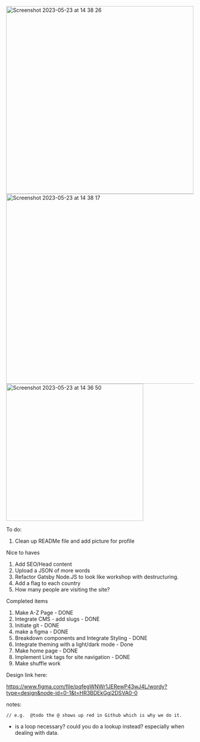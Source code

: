
<img width="503" alt="Screenshot 2023-05-23 at 14 38 26" src="https://github.com/singapaul/wordsy/assets/89204135/f275168c-a316-49fb-95fb-dba06abd7375">
<img width="509" alt="Screenshot 2023-05-23 at 14 38 17" src="https://github.com/singapaul/wordsy/assets/89204135/2e7fbed4-1ddd-486d-babf-ee5b62d631c5">
<img width="368" alt="Screenshot 2023-05-23 at 14 36 50" src="https://github.com/singapaul/wordsy/assets/89204135/0d4716f1-00f3-469b-a023-7fd0f5756f48">





To do:

1. Clean up READMe file and add picture for profile

Nice to haves

1. Add SEO/Head content
2. Upload a JSON of more words
3. Refactor Gatsby Node.JS to look like workshop with destructuring.
4. Add a flag to each country
5. How many people are visiting the site?

Completed items

1. Make A-Z Page - DONE
2. Integrate CMS - add slugs - DONE
3. Initiate git - DONE
4. make a figma - DONE
5. Breakdown components and Integrate Styling - DONE
6. Integrate theming with a light/dark mode - Done
7. Make home page - DONE
8. Implement Link tags for site navigation - DONE
9. Make shuffle work

Design link here:

https://www.figma.com/file/pqfegWNWr1JERewP43wJ4L/wordy?type=design&node-id=0-1&t=HR3BDEkGgj2DSVA0-0

notes:

    // e.g.  @todo the @ shows up red in Github which is why we do it.

- is a loop necessary? could you do a lookup instead? especially when dealing with data.
